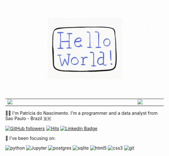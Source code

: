 ![capa](https://github.com/pathilink/pathilink/blob/master/Hw.gif)

<center>
    <table> 
        <tr>
            <td><img width="400px" align="left" margin="auto" display="block" src="https://github-readme-stats.vercel.app/api?username=pathilink&show_icons=false&bg_color=30,360033,b06ab3&title_color=fff&text_color=fff" /></td>      
            <td><img width="400px" align="left" margin="auto" display="block" src="https://github-readme-stats.vercel.app/api/top-langs/?username=pathilink&hide=html&layout=compact&bg_color=30,360033,b06ab3&title_color=fff&text_color=fff" /></td>
        </tr>   
    </table>
</center>

<!-- <img align="center" alt="GIF" src="hello_world.gif" width="100%"/> -->

<!-- # Hi there 👋 -->

<!--
**pathilink/pathilink** is a ✨ _special_ ✨ repository because its `README.md` (this file) appears on your GitHub profile.

Here are some ideas to get you started:

- 🔭 I’m currently working on ...
- 🌱 I’m currently learning ...
- 👯 I’m looking to collaborate on ...
- 🤔 I’m looking for help with ...
- 💬 Ask me about ...
- 📫 How to reach me: ...
- 😄 Pronouns: ...
- ⚡ Fun fact: ...
-->

👩‍💻 I'm Patrícia do Nascimento. I'm a programmer and a data analyst from Sao Paulo - Brazil 🇧🇷

[![GitHub followers](https://img.shields.io/github/followers/pathilink?style=social)](https://www.github.com/pathilink)
[![Hits](https://hits.seeyoufarm.com/api/count/incr/badge.svg?url=https%3A%2F%2Fgithub.com%2Fpathilink%2Fhit-counter&count_bg=%23F782C2&title_bg=%23555555&icon=github.svg&icon_color=%23E7E7E7&title=Visitors&edge_flat=false)](https://hits.seeyoufarm.com)
[![Linkedin Badge](https://img.shields.io/badge/-pathilink-blue?style=flat&logo=Linkedin&logoColor=white&link=https://www.linkedin.com/in/pathilink/)](https://www.linkedin.com/in/pathilink/)

🌱 I've been focusing on:

<p>

<img alt="python" src="https://img.shields.io/badge/-Python-023e8a?style=flat&logo=python&logoColor=white" />

<img alt="Jupyter" src="https://img.shields.io/badge/-Jupyter-023e8a?style=flat&logo=Jupyter&logoColor=white" />

<img alt="postgres" src="https://img.shields.io/badge/-PostgreSQL-023e8a?style=flat&logo=PostgreSQL&logoColor=white" />

<img alt="sqlite" src="https://img.shields.io/badge/-SQLite-023e8a?style=flat&logo=SQLite&logoColor=white" />

<img alt="html5" src="https://img.shields.io/badge/-HTML5-023e8a?style=flat&logo=html5&logoColor=white"/>

<img alt="css3" src="https://img.shields.io/badge/-CSS-023e8a?style=flat&logo=css3&logoColor=white" />

<img alt="git" src="https://img.shields.io/badge/-Git-023e8a?style=flat&logo=git&logoColor=white" />

<!-- <img alt="r" src="https://img.shields.io/badge/-R-F05032?style=flat-square&logo=r&logoColor=white" /> -->

</p>



<!-- ![Patrícia's github stats](https://github-readme-stats.vercel.app/api?username=pathilink&show_icons=false&bg_color=30,e96443,904e95&title_color=fff&text_color=fff)


![Top Langs](https://github-readme-stats.vercel.app/api/top-langs/?username=pathilink&bg_color=30,e96443,904e95&title_color=fff&text_color=fff) -->


<!-- Purple Bliss - #360033, #0B8793 -->
<!-- e96443,904e95 -->

<!-- https://github.com/anuraghazra/github-readme-stats/blob/master/readme.md -->

<!-- https://simpleicons.org/ -->